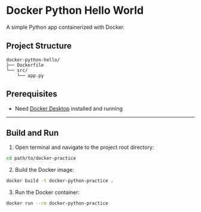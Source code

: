 # Docker Python Hello World

A simple Python app containerized with Docker.

## Project Structure
```
docker-python-hello/
├── Dockerfile
└── src/
    └── app.py
```

## Prerequisites

- Need [Docker Desktop](https://www.docker.com/products/docker-desktop) installed and running  

---

## Build and Run

1. Open terminal and navigate to the project root directory:

```bash
cd path/to/docker-practice
```

2. Build the Docker image:

```bash
docker build -t docker-python-practice .
```

3.	Run the Docker container:

```bash
docker run --rm docker-python-practice
```

